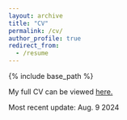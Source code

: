 ```yaml
---
layout: archive
title: "CV"
permalink: /cv/
author_profile: true
redirect_from:
  - /resume
---
```


{% include base_path %}

My full CV can be viewed [here.](https://drive.google.com/file/d/1QU481J8PkoqWjtnbai_Wt3uiXfjOm7ob/view?usp=sharing)

Most recent update: Aug. 9 2024

